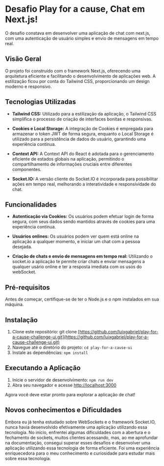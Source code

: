# Desafio Play for a cause, Chat em Next.js!

O desafio constava em desenvolver uma aplicação de chat com next.js, com uma autenticação de usuário simples e envio de mensagens em tempo real.

## Visão Geral

O projeto foi construído com o framework Next.js, oferecendo uma arquitetura eficiente e facilitando o desenvolvimento de aplicações web. A estilização ficou por conta do Tailwind CSS, proporcionando um design moderno e responsivo.

## Tecnologias Utilizadas

- **Tailwind CSS:** Utilizado para a estilização da aplicação, o Tailwind CSS simplifica o processo de criação de interfaces bonitas e responsivas.

- **Cookies e Local Storage:** A integração de Cookies é empregada para armazenar o token JWT de forma segura, enquanto o Local Storage é utilizado para a persistência de dados do usuário, garantindo uma experiência contínua.

- **Context API:** A Context API do React é adotada para o gerenciamento eficiente de estados globais na aplicação, permitindo o compartilhamento de informações cruciais entre diferentes componentes.

- **Socket.IO:** A versão cliente do Socket.IO é incorporada para possibilitar ações em tempo real, melhorando a interatividade e responsividade do chat.

## Funcionalidades

- **Autenticação via Cookies:** Os usuários podem efetuar login de forma segura, com seus dados sendo mantidos através de cookies para uma experiência contínua.

- **Usuários onlines:** Os usuários podem ver quem está online na aplicação a qualquer momento, e iniciar um chat com a pessoa desejada.

- **Criação de chats e envio de mensagens em tempo real:** Utilizando o socket.io a aplicação te permite criar chats e enviar mensagens a qualquer usário online e ter a resposta imediata com os usos do webSocket.

## Pré-requisitos

Antes de começar, certifique-se de ter o Node.js e o npm instalados em sua máquina.

## Instalação

1. Clone este repositório: git clone [https://github.com/luixgabriel/play-for-a-cause-challenge-ui.git](https://github.com/luixgabriel/play-for-a-cause-challenge-ui.git)
2. Navegue até o diretório do projeto: `cd play-for-a-cause-ui`
3. Instale as dependências: `npm install`

## Executando a Aplicação

1. Inicie o servidor de desenvolvimento: `npm run dev`
2. Abra seu navegador e acesse [http://localhost:3000](http://localhost:3000)

Agora você deve estar pronto para explorar a aplicação de chat!

## Novos conhecimentos e Dificuldades

Embora eu já tenha estudado sobre WebSockets e o framework Socket.IO, nunca havia desenvolvido efetivamente uma aplicação utilizando essa tecnologia. No início, enfrentei algumas dificuldades com a abertura e o fechamento de sockets, muitos clientes acessando, mas, ao me aprofundar na documentação, consegui superar esses desafios e desenvolver uma aplicação utilizando essa tecnologia de forma eficiente. Foi uma experiência enriquecedora para o meu conhecimento e curiosidade para estudar mais sobre essa tecnologia.

